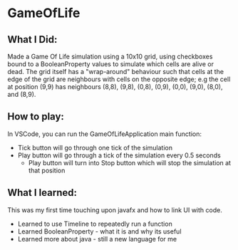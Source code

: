 # GameOfLife
## What I Did:
Made a Game Of Life simulation using a 10x10 grid, using checkboxes bound to a BooleanProperty values to simulate which cells are alive or dead.
The grid itself has a "wrap-around" behaviour such that cells at the edge of the grid are neighbours with cells on the opposite edge; e.g the cell at position (9,9) has neighbours (8,8), (9,8), (0,8), (0,9), (0,0), (9,0), (8,0), and (8,9).

## How to play:
In VSCode, you can run the GameOfLifeApplication main function:
* Tick button will go through one tick of the simulation
* Play button will go through a tick of the simulation every 0.5 seconds
    * Play button will turn into Stop button which will stop the simulation at that position

## What I learned:
This was my first time touching upon javafx and how to link UI with code.
* Learned to use Timeline to repeatedly run a function
* Learned BooleanProperty - what it is and why its useful
* Learned more about java - still a new language for me
